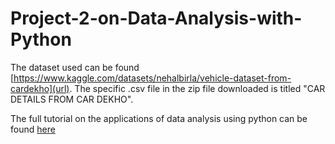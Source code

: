 # Project-2-on-Data-Analysis-with-Python

The dataset used can be found [https://www.kaggle.com/datasets/nehalbirla/vehicle-dataset-from-cardekho](url). The specific .csv file in the zip file downloaded is titled "CAR DETAILS FROM CAR DEKHO".

The full tutorial on the applications of data analysis using python can be found [here](url) 

